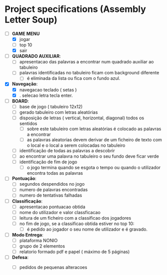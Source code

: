# Project specifications (Assembly Letter Soup)

- [ ] **GAME MENU**
   - [x] jogar
   - [ ] top 10
   - [x] sair

- [ ] **QUADRADO AUXILIAR**:
    - [ ] apresentacao das palavras a encontrar num quadrado auxiliar ao tabuleiro
    - [ ] palavras identificadas no tabuleiro ficam com background diferente
      - [ ] é eliminada da lista ou fica com o fundo azul.

- [x] **Navegação**:
    - [x] navegacao teclado ( setas )
    - [x] . selecao letra tecla enter.

- [ ] **BOARD**:
    - [ ] base de jogo ( tabuleiro 12x12)
    - [ ] gerado tabuleiro com letras aleatórias
    - [ ] disposição de letras ( vertical, horizontal, diagonal) todos os sentidos
        - [ ] sobre este tabuleiro com letras aleatórias é colocado as palavras a encontrar
        - [ ] as palavras aleatorias devem derivar de um ficheiro de texto com o local e o local a serem colocadas no tabuleiro
    - [ ] identificação de todas as palavras a descobrir
    - [ ] ao encontrar uma palavra no tabuleiro o seu fundo deve ficar verde
    - [ ] identificação de fim de jogo
        - [ ] o jogo termina quando se esgota o tempo ou quando o utilizador encontra todas as palavras

- [ ] **Pontuação**:
    - [ ] segundos despendidos no jogo
    - [ ] numero de palavras encontradas
    - [ ] numero de tentativas falhadas

- [ ] **Classificação**:
    - [ ] apresentacao pontuacao obtida
    - [ ] nome do utilizador e valor classficacao
    - [ ] leitura de um ficheiro com a classificao dos jogadores
    - [ ] no fim de jogo, se a classificao obtida estiver no top 10:
        - [ ] é pedido ao jogador o seu nome de utilizador e é gravado.

- [ ] **Modo Entrega**:
    - [ ] plataforma NONIO
    - [ ] grupo de 2 elementos
    - [ ] relatorio formado pdf e papel ( máximo de 5 páginas)

- [ ] **Defesa**:
    - [ ] pedidos de pequenas alteracoes

